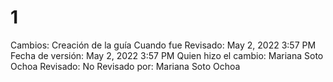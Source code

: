 # 1

Cambios: Creación de la guía
Cuando fue Revisado: May 2, 2022 3:57 PM
Fecha de  versión: May 2, 2022 3:57 PM
Quien hizo el cambio: Mariana Soto Ochoa
Revisado: No
Revisado por: Mariana Soto Ochoa